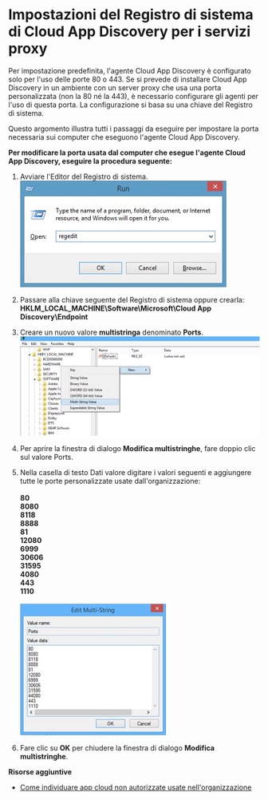<properties 
	pageTitle="Impostazioni del Registro di sistema di Cloud App Discovery per i servizi proxy | Microsoft Azure" 
	description="Questo argomento illustra tutti i passaggi da eseguire per impostare la porta necessaria sui computer che eseguono l'agente Cloud App Discovery." 
	services="active-directory" 
	documentationCenter="" 
	authors="markusvi" 
	manager="femila"/>

<tags 
	ms.service="active-directory" 
	ms.workload="identity" 
	ms.tgt_pltfrm="na" 
	ms.devlang="na" 
	ms.topic="article" 
	ms.date="07/13/2016" 
	ms.author="markusvi"/>

# Impostazioni del Registro di sistema di Cloud App Discovery per i servizi proxy

Per impostazione predefinita, l'agente Cloud App Discovery è configurato solo per l'uso delle porte 80 o 443. Se si prevede di installare Cloud App Discovery in un ambiente con un server proxy che usa una porta personalizzata (non la 80 né la 443), è necessario configurare gli agenti per l'uso di questa porta. La configurazione si basa su una chiave del Registro di sistema.


Questo argomento illustra tutti i passaggi da eseguire per impostare la porta necessaria sui computer che eseguono l'agente Cloud App Discovery.



**Per modificare la porta usata dal computer che esegue l'agente Cloud App Discovery, eseguire la procedura seguente:**


1. Avviare l'Editor del Registro di sistema. <br> ![Esegui](./media/active-directory-cloudappdiscovery-registry-settings-for-proxy-services/proxy01.png)

2. Passare alla chiave seguente del Registro di sistema oppure crearla: <br> **HKLM\_LOCAL\_MACHINE\\Software\\Microsoft\\Cloud App Discovery\\Endpoint**

3. Creare un nuovo valore **multistringa** denominato **Ports**. ![Nuovo](./media/active-directory-cloudappdiscovery-registry-settings-for-proxy-services/proxy02.png)

4. Per aprire la finestra di dialogo **Modifica multistringhe**, fare doppio clic sul valore Ports.


5. Nella casella di testo Dati valore digitare i valori seguenti e aggiungere tutte le porte personalizzate usate dall'organizzazione: <br><br> **80** <br> **8080** <br> **8118** <br> **8888** <br> **81** <br> **12080** <br> **6999** <br> **30606** <br> **31595** <br> **4080** <br> **443** <br> **1110** <br><br> ![Modifica multistringhe](./media/active-directory-cloudappdiscovery-registry-settings-for-proxy-services/proxy03.png)

6. Fare clic su **OK** per chiudere la finestra di dialogo **Modifica multistringhe**.



**Risorse aggiuntive**


* [Come individuare app cloud non autorizzate usate nell'organizzazione](active-directory-cloudappdiscovery-whatis.md)

<!---HONumber=AcomDC_0720_2016-->